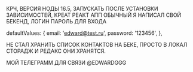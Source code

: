 КРЧ, ВЕРСИЯ НОДЫ 16.5, ЗАПУСКАТЬ ПОСЛЕ УСТАНОВКИ ЗАВИСИМОСТЕЙ, КРЕАТ РЕАКТ АПП ОБЫЧНЫЙ
Я НАПИСАЛ СВОЙ БЕКЕНД, ЛОГИН ПАРОЛЬ ДЛЯ ВХОДА


defaultValues: {
      email: 'edward@test.ru',
      password: '123456',
},

НЕ СТАЛ ХРАНИТЬ СПИСОК КОНТАКТОВ НА БЕКЕ, ПРОСТО В ЛОКАЛ СТОРАДЖ И РЕДАКС ОНИ ХРАНЯТСЯ.

МОЙ ТЕЛЕГРАММ ДЛЯ СВЯЗИ @EDWARDGGG
